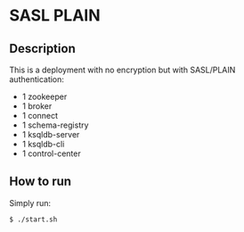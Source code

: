 # SASL PLAIN

## Description

This is a deployment with no encryption but with SASL/PLAIN authentication:

* 1 zookeeper
* 1 broker
* 1 connect
* 1 schema-registry
* 1 ksqldb-server
* 1 ksqldb-cli
* 1 control-center

## How to run

Simply run:

```
$ ./start.sh
```